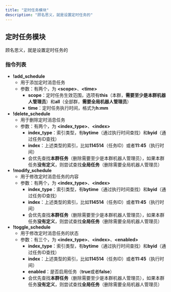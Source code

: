 ```yaml
---
title: "定时任务模块"
description: "顾名思义，就是设置定时任务的"
---
```


## 定时任务模块

顾名思义，就是设置定时任务的

### 指令列表

- **!add_schedule**
    - 用于添加定时消息任务
    - 参数：有两个，为 **\<scope\>**、**\<time\>**
        - **scope**：定时任务生效范围，选项有**this**（本群，**需要至少是本群机器人管理员**）和**all**（全部群，**需要全局机器人管理员**）
        - **time**：定时任务执行时间，格式为**h:mm**
- **!delete_schedule**
    - 用于删除定时消息任务
    - 参数：有两个，为 **\<index_type\>**、**\<index\>**
        - **index_type**：索引类型，有**bytime**（通过执行时间查找）和**byid**（通过任务ID查找）
        - **index**：上述类型的索引，比如**114514**（任务ID）或者**11:45**（执行时间）
        - 会优先查找**本群任务**（删除需要至少是本群机器人管理员），如果本群任务**没有定义**，则尝试查找**全局任务**（删除需要全局机器人管理员）
- **!modify_schedule**
    - 用于修改定时消息任务的内容
    - 参数：有两个，为 **\<index_type\>**、**\<index\>**
        - **index_type**：索引类型，有**bytime**（通过执行时间查找）和**byid**（通过任务ID查找）
        - **index**：上述类型的索引，比如**114514**（任务ID）或者**11:45**（执行时间）
        - 会优先查找**本群任务**（删除需要至少是本群机器人管理员），如果本群任务**没有定义**，则尝试查找**全局任务**（删除需要全局机器人管理员）
- **!toggle_schedule**
    - 用于修改定时消息任务的状态
    - 参数：有三个，为 **\<index_type\>**、**\<index\>**、**\<enabled\>**
        - **index_type**：索引类型，有**bytime**（通过执行时间查找）和**byid**（通过任务ID查找）
        - **index**：上述类型的索引，比如**114514**（任务ID）或者**11:45**（执行时间）
        - **enabled**：是否启用任务（**true**或者**false**）
        - 会优先查找**本群任务**（删除需要至少是本群机器人管理员），如果本群任务**没有定义**，则尝试查找**全局任务**（删除需要全局机器人管理员）